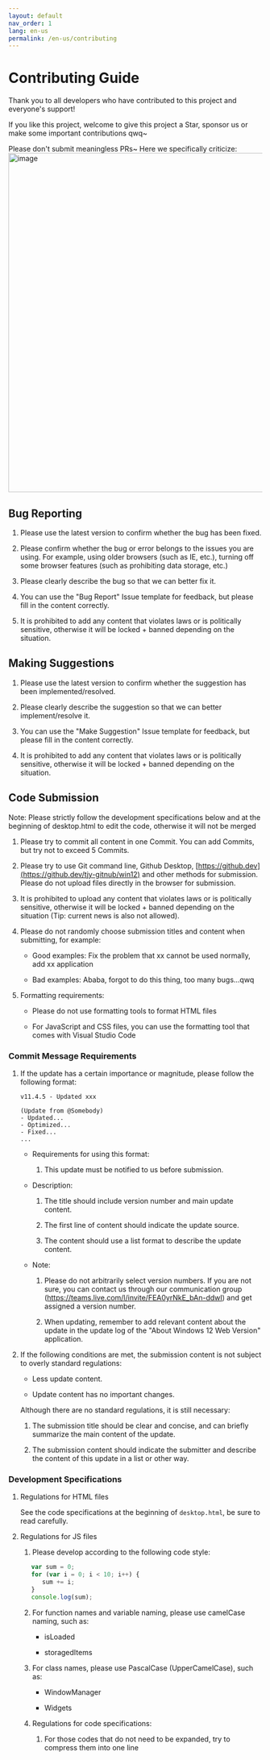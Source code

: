 ```yaml
---
layout: default
nav_order: 1
lang: en-us
permalink: /en-us/contributing
---
```


# Contributing Guide

Thank you to all developers who have contributed to this project and everyone's support!

If you like this project, welcome to give this project a Star, sponsor us or make some important contributions qwq~

Please don't submit meaningless PRs~ Here we specifically criticize:
<img width="673" alt="image" src="https://github.com/tjy-gitnub/win12/assets/121747915/2da6f2d8-369a-4ef7-a87e-7ac4ecacd78b">

## Bug Reporting

1. Please use the latest version to confirm whether the bug has been fixed.

2. Please confirm whether the bug or error belongs to the issues you are using. For example, using older browsers (such as IE, etc.), turning off some browser features (such as prohibiting data storage, etc.)

3. Please clearly describe the bug so that we can better fix it.

4. You can use the "Bug Report" Issue template for feedback, but please fill in the content correctly.

5. It is prohibited to add any content that violates laws or is politically sensitive, otherwise it will be locked + banned depending on the situation.

## Making Suggestions

1. Please use the latest version to confirm whether the suggestion has been implemented/resolved.

2. Please clearly describe the suggestion so that we can better implement/resolve it.

3. You can use the "Make Suggestion" Issue template for feedback, but please fill in the content correctly.

4. It is prohibited to add any content that violates laws or is politically sensitive, otherwise it will be locked + banned depending on the situation.

## Code Submission

Note: Please strictly follow the development specifications below and at the beginning of desktop.html to edit the code, otherwise it will not be merged

1. Please try to commit all content in one Commit. You can add Commits, but try not to exceed 5 Commits.

2. Please try to use Git command line, Github Desktop, [https://github.dev](https://github.dev/tjy-gitnub/win12) and other methods for submission. Please do not upload files directly in the browser for submission.

3. It is prohibited to upload any content that violates laws or is politically sensitive, otherwise it will be locked + banned depending on the situation (Tip: current news is also not allowed).

4. Please do not randomly choose submission titles and content when submitting, for example:

   - Good examples: Fix the problem that xx cannot be used normally, add xx application
  
   - Bad examples: Ababa, forgot to do this thing, too many bugs...qwq

5. Formatting requirements:

   - Please do not use formatting tools to format HTML files

   - For JavaScript and CSS files, you can use the formatting tool that comes with Visual Studio Code

### Commit Message Requirements

   1. If the update has a certain importance or magnitude, please follow the following format:

      ```
      v11.4.5 - Updated xxx

      (Update from @Somebody)
      - Updated...
      - Optimized...
      - Fixed...
      ...
      ```

      - Requirements for using this format:

         1. This update must be notified to us before submission.

      - Description:

         1. The title should include version number and main update content.

         2. The first line of content should indicate the update source.

         3. The content should use a list format to describe the update content.

      - Note:

         1. Please do not arbitrarily select version numbers. If you are not sure, you can contact us through our communication group (<https://teams.live.com/l/invite/FEA0yrNkE_bAn-ddwI>) and get assigned a version number.

         2. When updating, remember to add relevant content about the update in the update log of the "About Windows 12 Web Version" application.

   2. If the following conditions are met, the submission content is not subject to overly standard regulations:

      - Less update content.

      - Update content has no important changes.

      Although there are no standard regulations, it is still necessary:

         1. The submission title should be clear and concise, and can briefly summarize the main content of the update.

         2. The submission content should indicate the submitter and describe the content of this update in a list or other way.

### Development Specifications

1. Regulations for HTML files

   See the code specifications at the beginning of `desktop.html`, be sure to read carefully.

2. Regulations for JS files

   1. Please develop according to the following code style:

   ```js
      var sum = 0;
      for (var i = 0; i < 10; i++) {
         sum += i;
      }
      console.log(sum);
   ```

   2. For function names and variable naming, please use camelCase naming, such as:

      - isLoaded

      - storagedItems

   3. For class names, please use PascalCase (UpperCamelCase), such as:

      - WindowManager

      - Widgets

   4. Regulations for code specifications:

      1. For those codes that do not need to be expanded, try to compress them into one line
